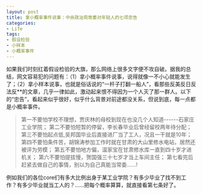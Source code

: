 ```yaml
---
layout: post
title: 拿小概率事件说事：中央政治局常委对年轻人的七项忠告
categories:
- Life
tags:
- 假设检验
- 小样本
- 小概率事件
---
```


如果我们时刻扛着假设检验的大旗，那么网络上很多文字便不攻自破。据我的总结，网文容易犯的问题有：（1）拿小概率事件说事，说得就像一不小心就能发生了；（2）拿小样本说事，也就是俗话说的“一杆子打翻一船人”，看那些反美反日反法反**的文章，几乎一律如此，激动起来恨不得因为一个人灭了那一群人。以下的“忠告”，看起来似乎很好，似乎什么背景对前途都没关系，但说到底，每一点都是小概率事件。


> 第一不要怕学校不理想，贾庆林的母校到现在也没几个人知道------石家庄工业学院；
第二不要怕短暂的停留，李长春毕业后曾经留校两年待分配；
第三不要怕起点低,吴邦国毕业后直接进厂当了工人，况且一干就是10年；
第四不要怕条件苦，胡锦涛参加工作时就在甘肃的大山里修水电站，居然还被评为劳模；
第五不要怕地方偏，温家宝在甘肃修水库一直到四十岁才进机关；
第六不要怕提拔慢，贺国强三十七岁才当上车间主任；
第七看完后赶紧去做自己的事情，别以为自己真能当常委……!


例如我们的各位core们有多大比例出身于某工业学院？有多少毕业了找不到工作？有多少毕业就当工人的？……把每个概率算算，就直接看第七条好了。
